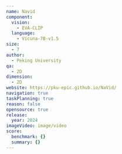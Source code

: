 ```yaml
---
name: Navid
component:
  vision:
    - EVA-CLIP
  language:
    - Vicuna-7B-v1.5
size:
  - 7
author:
  - Peking University
qa:
  - 2D
dimension:
  - 2D
website: https://pku-epic.github.io/NaVid/
navigation: true
taskPlanning: true
reason: false
opensource: true
release:
  year: 2024
imageVideo: image/video
score:
  benchmark: {}
  summary: {}
---
```

